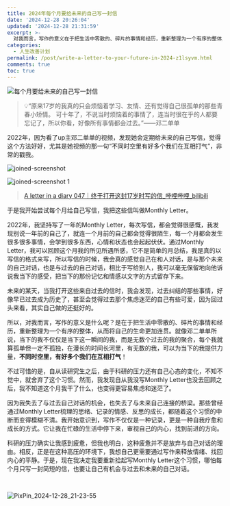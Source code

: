 ```yaml
---
title: 2024年每个月要给未来的自己写一封信
date: '2024-12-28 20:26:04'
updated: '2024-12-28 21:31:59'
excerpt: >-
  对我而言，写作的意义在于把生活中零散的、碎片的事情和经历，重新整理为一个有序的整体，从而将自己的生命更加连贯。就像邓二单单所说，当下的我不仅仅是当下这一瞬间的我，而是无数个过去的我的聚合，每个我就算孤单但一定不孤独，在漫长的时间长河里，有无数的我，可以为当下的我提供力量，不同时空里，有好多个我们在互相打气！
categories:
  - 人生改善计划
permalink: /post/write-a-letter-to-your-future-in-2024-z1lsyvm.html
comments: true
toc: true
---
```




​![每个月要给未来的自己写一封信](https://fastly.jsdelivr.net/gh/Achuan-2/PicBed@pic/assets/%E6%AF%8F%E4%B8%AA%E6%9C%88%E8%A6%81%E7%BB%99%E6%9C%AA%E6%9D%A5%E7%9A%84%E8%87%AA%E5%B7%B1%E5%86%99%E4%B8%80%E5%B0%81%E4%BF%A1-20241229184407-4n0wqfw.png)​

> 💡“原来17岁的我真的只会烦恼着学习、友情、还有觉得自己很孤单的那些青春小矫情。 可十年了，不说当时烦恼着的事情了，连当时很在乎的人都要忘记了，所以你看，好像所有事情都会过去。”——邓二单单

2022年，因为看了up主邓二单单的视频，发现她会定期给未来的自己写信，觉得这个方法好好，尤其是她视频的那一句“不同时空里有好多个我们在互相打气”，非常的戳我。

​![joined-screenshot](https://fastly.jsdelivr.net/gh/Achuan-2/PicBed@pic/assets/joined-screenshot-20241228212423-n4k41ny.jpg)​

​![joined-screenshot 1](https://fastly.jsdelivr.net/gh/Achuan-2/PicBed@pic/assets/joined-screenshot%201-20241228212433-gkik257.jpg)​

> [A letter in a diary 047｜终于打开这封17岁时写的信_哔哩哔哩_bilibili](https://www.bilibili.com/video/BV1mr4y1n7NS)

于是我开始尝试每个月给自己写信，我把这些信叫做Monthly Letter。

2022年，我坚持写了一年的Monthly Letter，每次写信，都会觉得很感慨，我发现别说一年前的自己了，就连一个月前的自己都会觉得很陌生，每一个月都会发生很多很多事情，会学到很多东西，心情和状态也会起起伏伏。通过Monthly Letter，我可以回顾这个月我的所见所遇所感，它不是简单的月总结，我是真的以写信的格式来写，所以写信的时候，我会真的感觉自己在和人对话，是与那个未来的自己对话，也是与过去的自己对话，相比于写给别人，我可以毫无保留地向他诉说我当下的感受，把当下的那份记忆和情感以文字的方式留存下来。

未来的某天，当我打开这些来自过去的信时，我会发现，过去纠结的那些事情，好像早已过去成为历史了，甚至会觉得过去那个焦虑迷茫的自己有些可爱，因为回过头来看，其实自己做的还挺好的。

所以，对我而言，写作的意义是什么呢？是在于把生活中零散的、碎片的事情和经历，重新整理为一个有序的整体，从而将自己的生命更加连贯。就像邓二单单所说，当下的我不仅仅是当下这一瞬间的我，而是无数个过去的我的聚合，每个我就算孤单但一定不孤独，在漫长的时间长河里，有无数的我，可以为当下的我提供力量，**不同时空里，有好多个我们在互相打气**！

不过可惜的是，自从读研究生之后，由于科研的压力还有自己心态的变化，不知不觉中，就舍弃了这个习惯。然而，我发现自从我没写Monthly Letter也没去回顾之后，我不知道这个月我干了什么，也变得更容易焦虑和迷茫了。

因为我失去了与过去自己对话的机会，也失去了与未来自己连接的桥梁。那些曾经通过Monthly Letter梳理的思绪、记录的情感、反思的成长，都随着这个习惯的中断而变得模糊不清。我开始意识到，写作不仅仅是一种记录，更是一种自我疗愈和成长的方式。它让我在忙碌的生活中停下来，审视自己的内心，找到前进的方向。

科研的压力确实让我感到疲惫，但我也明白，这种疲惫并不是放弃与自己对话的理由。相反，正是在这种高压的环境下，我想自己更需要通过写作来释放情绪、找回内心的平静。于是，现在我决定我要重新拾起写Monthly Letter这个习惯，哪怕每个月只写一封简短的信，也要让自己有机会与过去和未来的自己对话。

‍

​![PixPin_2024-12-28_21-23-55](https://fastly.jsdelivr.net/gh/Achuan-2/PicBed@pic/assets/PixPin_2024-12-28_21-23-55-20241228212400-4uj7qjx.png)​

‍
